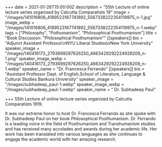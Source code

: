 +++
date = 2021-01-26T15:00:00Z
description = "55th Lecture of online lecture series organised by Calcutta Comparatists 19"
image = "/images/141016806_4189523167741892_5567338222354119975_n-1.jpg"
image_webp = "/images/141016806_4189523167741892_5567338222354119975_n-1.webp"
tags = ["Philosophy", "Pothumanism", "Philosophical Posthumanism"]
title = "Book Discussion: \"Philosophical Posthumanism\""
[[speakers]]
bio = "Adjunct Assistant Professor\nNYU Liberal Studies\nNew York University"
speaker_image = "/images/140416173_2793699287626250_4663429292224928209_n-1.png"
speaker_image_webp = "/images/140416173_2793699287626250_4663429292224928209_n-1.webp"
speaker_name = "Dr. Francesca Ferrando"
[[speakers]]
bio = "Assistant Professor Dept. of English,School of Literature, Language & Cultural Studies Bankura University"
speaker_image = "/images/subhadeep_paul-1.webp"
speaker_image_webp = "/images/subhadeep_paul-1.webp"
speaker_name = " Dr. Subhadeep Paul"

+++
55th Lecture of online lecture series organized by Calcutta Comparatists 1919.

It was our extreme honor to host Dr. Francesca Ferrando as she spoke with Dr. Subhadeep Paul on her book Philosophical Posthumanism. Dr. Ferrando is a leading voice in the field of Posthumanism and Transhumanism studies and has received many accolades and awards during her academic life. Her work has been translated into various languages as she continues to engage the academic world with her amazing research.